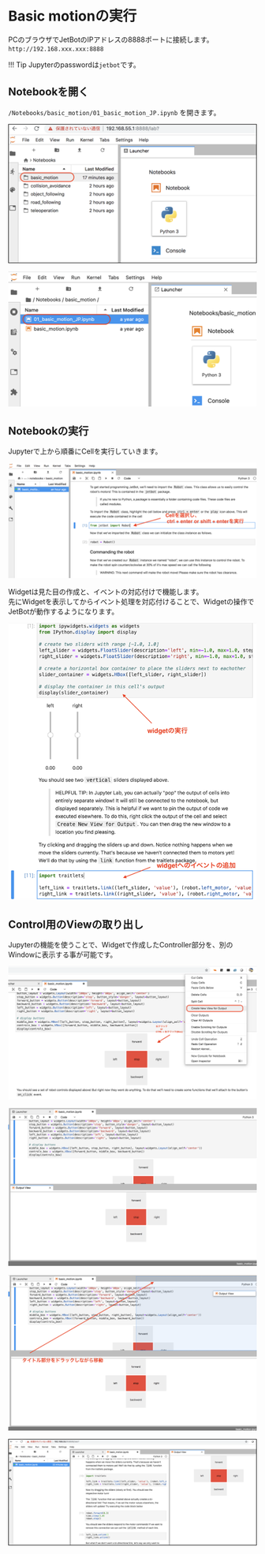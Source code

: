 # Basic motionの実行

PCのブラウザでJetBotのIPアドレスの8888ポートに接続します。  
`http://192.168.xxx.xxx:8888`

!!! Tip
	Jupyterのpasswordは`jetbot`です。  

## Notebookを開く

`/Notebooks/basic_motion/01_basic_motion_JP.ipynb` を開きます。

![](./img/motion001.png)

![](./img/basic001.png)

## Notebookの実行

Jupyterで上から順番にCellを実行していきます。

![](./img/test05.png)

Widgetは見た目の作成と、イベントの対応付けで機能します。  
先にWidgetを表示してからイベント処理を対応付けることで、Widgetの操作でJetBotが動作するようになります。

![](./img/motion003.png)

## Control用のViewの取り出し

Jupyterの機能を使うことで、Widgetで作成したController部分を、別のWindowに表示する事が可能です。

![](./img/test06.png)

![](./img/test07.png)

![](./img/test08.png)

![](./img/capture001.png)
